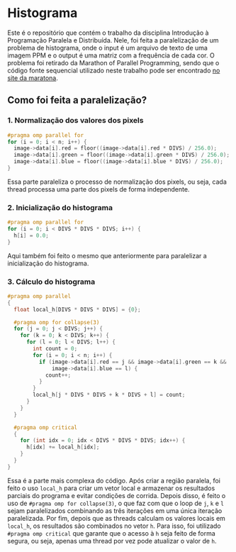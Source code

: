 # Histograma

Este é o repositório que contém o trabalho da disciplina Introdução à Programação Paralela e Distribuída.
Nele, foi feita a paralelização de um problema de histograma, onde o input é um arquivo de texto de uma imagem PPM e o output é uma matriz com a frequência de cada cor.
O problema foi retirado da Marathon of Parallel Programming, sendo que o código fonte sequencial utilizado neste trabalho pode ser encontrado [no site da maratona](http://lspd.mackenzie.br/marathon/16/problems.html).

## Como foi feita a paralelização?

### 1. Normalização dos valores dos pixels

```C
#pragma omp parallel for
for (i = 0; i < n; i++) {
  image->data[i].red = floor((image->data[i].red * DIVS) / 256.0);
  image->data[i].green = floor((image->data[i].green * DIVS) / 256.0);
  image->data[i].blue = floor((image->data[i].blue * DIVS) / 256.0);
}
```

Essa parte paraleliza o processo de normalização dos pixels, ou seja, cada thread processa uma parte dos pixels de forma independente.

### 2. Inicialização do histograma

```C
#pragma omp parallel for
for (i = 0; i < DIVS * DIVS * DIVS; i++) {
  h[i] = 0.0;
}
```

Aqui também foi feito o mesmo que anteriormente para paralelizar a inicialização do histograma.

### 3. Cálculo do histograma

```C
#pragma omp parallel
{
  float local_h[DIVS * DIVS * DIVS] = {0};

  #pragma omp for collapse(3)
  for (j = 0; j < DIVS; j++) {
    for (k = 0; k < DIVS; k++) {
      for (l = 0; l < DIVS; l++) {
        int count = 0;
        for (i = 0; i < n; i++) {
          if (image->data[i].red == j && image->data[i].green == k &&
              image->data[i].blue == l) {
            count++;
          }
        }
        local_h[j * DIVS * DIVS + k * DIVS + l] = count;
      }
    }
  }

  #pragma omp critical
  {
    for (int idx = 0; idx < DIVS * DIVS * DIVS; idx++) {
      h[idx] += local_h[idx];
    }
  }
}
```

Essa é a parte mais complexa do código. Após criar a região paralela, foi feito o uso `local_h` para criar um vetor local e armazenar os resultados parciais do programa e evitar condições de corrida.
Depois disso, é feito o uso de `#pragma omp for collapse(3)`, o que faz com que o loop de `j`, `k` e `l` sejam paralelizados combinando as três iterações em uma única iteração paralelizada.
Por fim, depois que as threads calculam os valores locais em `local_h`, os resultados são combinados no vetor `h`. Para isso, foi utilizado `#pragma omp critical` que garante que o acesso à `h` seja feito de forma segura, ou seja, apenas uma thread por vez pode atualizar o valor de `h`.
